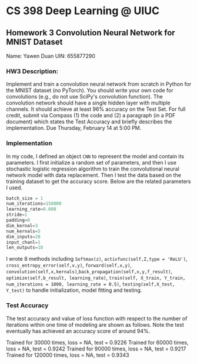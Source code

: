 # CS 398 Deep Learning @ UIUC

## Homework 3 Convolution Neural Network for MNIST Dataset

Name: Yawen Duan		UIN: 655877290

### **HW3 Description:**

Implement and train a convolution neural network from scratch in Python for the MNIST dataset (no PyTorch). You should write your own code for convolutions (e.g., do not use SciPy's convolution function). The convolution network should have a single hidden layer with multiple channels. It should achieve at least 96% accuracy on the Test Set. For full credit, submit via Compass (1) the code and (2) a paragraph (in a PDF document) which states the Test Accuracy and briefly describes the implementation. Due Thursday, February 14 at 5:00 PM.

### Implementation

In my code, I defined an object  `CNN` to represent the model and contain its parameters. I first initialize a random set of parameters, and then I use stochastic logistic regression algorithm to train the convolutional neural network model with data replacement. Then I test the data based on the training dataset to get the accuracy score. Below are the related parameters I used.

```python
batch_size = 1
num_iterations=150000
learning_rate=0.008
stride=1
padding=0
dim_kernal=3
num_kernals=5
dim_inputs=28
input_chanl=1
len_outputs=10
```

I wrote 8 methods including `Softmax(z)`, `activfunc(self,Z,type = 'ReLU')`, `cross_entropy_error(self,v,y)`, `forward(self,x,y)`, `convolution(self,x,kernals)`,`back_propagation(self,x,y,f_result)`, `optimize(self,b_result, learning_rate)`, `train(self, X_train, Y_train, num_iterations = 1000, learning_rate = 0.5)`, `testing(self,X_test, Y_test)` to handle initialization, model fitting and testing.

### Test Accuracy 

The test accuracy and value of loss function with respect to the number of iterations within one time of modeling are shown as follows. Note the test eventually has achieved an accuracy score of around 94%.

Trained for 30000 times, loss = NA, test = 0.9226
Trained for 60000 times, loss = NA, test = 0.9242
Trained for 90000 times, loss = NA, test = 0.9217
Trained for 120000 times, loss = NA, test = 0.9343